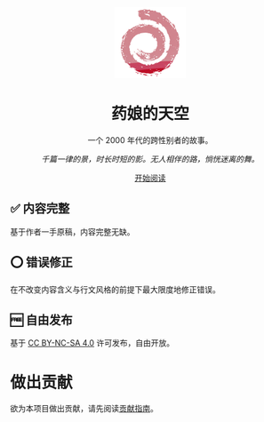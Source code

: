 <p align="center">
<img src="src/public/progynova.png" alt="Progynova" width="128" height="128"/>
</p>

<h1 align="center">药娘的天空</h1>

<p align="center">一个 2000 年代的跨性别者的故事。</p>

<p align="center"><i>千篇一律的景，时长时短的影。无人相伴的路，惝恍迷离的舞。</i></p>

<p align="center"><a href="https://transky.mtf.wiki/">开始阅读</a></p>

## ✅ 内容完整

基于作者一手原稿，内容完整无缺。

## ⭕ 错误修正

在不改变内容含义与行文风格的前提下最大限度地修正错误。

## 🆓 自由发布

基于 [CC BY-NC-SA 4.0](https://creativecommons.org/licenses/by-nc-sa/4.0/deed.zh-hans) 许可发布，自由开放。

# 做出贡献

欲为本项目做出贡献，请先阅读[贡献指南](CONTRIBUTING.md)。
